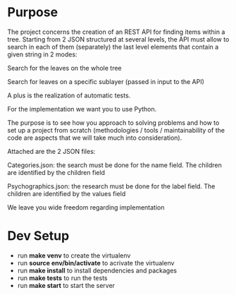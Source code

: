 
# Purpose

  

The project concerns the creation of an REST API for finding items within a tree. Starting from 2 JSON structured at several levels, the API must allow to search in each of them (separately) the last level elements that contain a given string in 2 modes:

  

Search for the leaves on the whole tree

Search for leaves on a specific sublayer (passed in input to the API)

A plus is the realization of automatic tests.

For the implementation we want you to use Python.

The purpose is to see how you approach to solving problems and how to set up a project from scratch (methodologies / tools / maintainability of the code are aspects that we will take much into consideration).

  

Attached are the 2 JSON files:

  

Categories.json: the search must be done for the name field. The children are identified by the children field

Psychographics.json: the research must be done for the label field. The children are identified by the values ​​field

  

We leave you wide freedom regarding implementation

  

# Dev Setup

  

 -  run **make venv** to create the virtualenv
 -  run **source env/bin/activate** to acrivate the virtualenv
 -  run **make install** to install dependencies and packages
 -  run **make tests** to run the tests
 -  run **make start** to start the server

